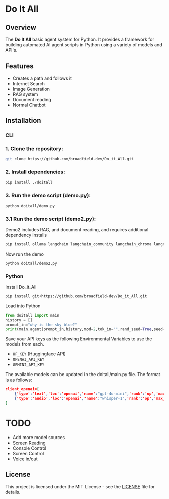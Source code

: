 # Do It All

## Overview
The **Do It All** basic agent system for Python. It provides a framework for building automated AI agent scripts in Python using a variety of models and API's.

## Features
- Creates a path and follows it
- Internet Search
- Image Generation
- RAG system
- Document reading
- Normal Chatbot

## Installation
### CLI

### 1. Clone the repository:
```bash
git clone https://github.com/broadfield-dev/Do_it_All.git
```

### 2. Install dependencies:
```bash
pip install ./doitall
```

### 3. Run the demo script (demo.py):
```bash
python doitall/demo.py
```
### 3.1 Run the demo script (demo2.py):
Demo2 includes RAG, and document reading, and requires additional dependency installs
```bash
pip install ollama langchain langchain_community langchain_chroma langchain_huggingface pypdf
```
Now run the demo
```bash
python doitall/demo2.py
```
### Python

Install Do_it_All
```bash
pip install git+https://github.com/broadfield-dev/Do_it_All.git
```
Load into Python
```python
from doitall import main
history = []
prompt_in="why is the sky blue?"
print(main.agent(prompt_in,history,mod=2,tok_in="",rand_seed=True,seed=1,max_thought=5,save_mem=False,recall_mem=False,rag_col=False))

```
Save your API keys as the following Environmental Variables to use the models from each.
- ```HF_KEY``` (Huggingface API)
- ```OPENAI_API_KEY```
- ```GEMINI_API_KEY```

The available models can be updated in the doitall/main.py file.  The format is as follows:

```json
client_openai=[
    {'type':'text','loc':'openai','name':"gpt-4o-mini",'rank':'op','max_tokens':128000,'schema':{'bos':['<|system|>','<|user|>','<|assistant|>'],'eos':'<|im_end|>'},'ppt':'None'},
    {'type':'audio','loc':'openai','name':"whisper-1",'rank':'op','max_tokens':32000,'schema':{'bos':[],'eos':''},'ppt':'None'},
]
```

# TODO
- Add more model sources
- Screen Reading
- Console Control
- Screen Control
- Voice in/out

## License
This project is licensed under the MIT License - see the [LICENSE](LICENSE) file for details.
